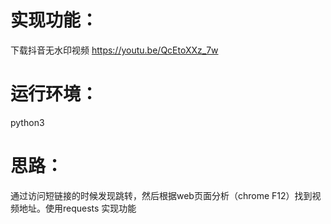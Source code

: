 # 实现功能：
下载抖音无水印视频
https://youtu.be/QcEtoXXz_7w

# 运行环境：
python3
# 思路：
通过访问短链接的时候发现跳转，然后根据web页面分析（chrome F12）找到视频地址。使用requests 实现功能
